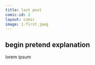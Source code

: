 ```yaml
---
title: last post
comic-id: 2
layout: comic 
image: 1-first.jpeg
---
```



## begin pretend explanation
lorem ipsum